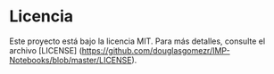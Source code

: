 # Licencia
Este proyecto está bajo la licencia MIT. Para más detalles, consulte el archivo [LICENSE] (https://github.com/douglasgomezr/IMP-Notebooks/blob/master/LICENSE).
